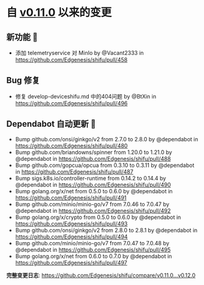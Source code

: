 # 自 [v0.11.0](https://github.com/Edgenesis/shifu/releases/tag/v0.11.0) 以来的变更

## 新功能 🎉

* 添加 telemetryservice 对 MinIo by @Vacant2333 in https://github.com/Edgenesis/shifu/pull/458

## Bug 修复

* <BugFix>修复 develop-deviceshifu.md 中的404问题 by @BtXin in https://github.com/Edgenesis/shifu/pull/496

## Dependabot 自动更新 🤖

* Bump github.com/onsi/ginkgo/v2 from 2.7.0 to 2.8.0 by @dependabot in https://github.com/Edgenesis/shifu/pull/480
* Bump github.com/briandowns/spinner from 1.20.0 to 1.21.0 by @dependabot in https://github.com/Edgenesis/shifu/pull/488
* Bump github.com/gopcua/opcua from 0.3.10 to 0.3.11 by @dependabot in https://github.com/Edgenesis/shifu/pull/487
* Bump sigs.k8s.io/controller-runtime from 0.14.2 to 0.14.4 by @dependabot in https://github.com/Edgenesis/shifu/pull/490
* Bump golang.org/x/net from 0.5.0 to 0.6.0 by @dependabot in https://github.com/Edgenesis/shifu/pull/491
* Bump github.com/minio/minio-go/v7 from 7.0.46 to 7.0.47 by @dependabot in https://github.com/Edgenesis/shifu/pull/492
* Bump golang.org/x/crypto from 0.5.0 to 0.6.0 by @dependabot in https://github.com/Edgenesis/shifu/pull/493
* Bump github.com/onsi/ginkgo/v2 from 2.8.0 to 2.8.1 by @dependabot in https://github.com/Edgenesis/shifu/pull/494
* Bump github.com/minio/minio-go/v7 from 7.0.47 to 7.0.48 by @dependabot in https://github.com/Edgenesis/shifu/pull/495
* Bump golang.org/x/net from 0.6.0 to 0.7.0 by @dependabot in https://github.com/Edgenesis/shifu/pull/497

**完整变更日志**: https://github.com/Edgenesis/shifu/compare/v0.11.0...v0.12.0